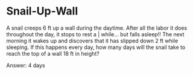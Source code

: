 # Snail-Up-Wall


A snail creeps 6 ft up a wall during the daytime. After all the labor it does throughout the day, it stops to rest a | while... but falls asleep!! The next morning it wakes up and discovers that it has slipped down 2 ft while sleeping. If this happens every day, how many days will the snail take to reach the top of a wall 18 ft in height?


Answer: 4 days

